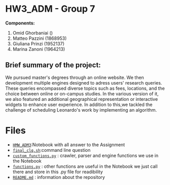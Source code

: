 # HW3_ADM - Group 7

__Components:__ 
1. Omid Ghorbaniai ()
2. Matteo Pazzini (1868953)
3. Giuliana Prinzi (1952137)
4. Marina Zanoni (1964213)

## Brief summary of the project:
We pursued master's degrees through an online website. We then development multiple engines designed to adress users' research queries. These queries encompassed diverse topics such as fees, locations, and the choice between online or on-campus studies. In the various version of it, we also featured an additional geographical representation or interactive widgets to enhance user experience. In addition to this,we tackled the challenge of scheduling Leonardo's work by implementing an algorithm.

# Files
- [`HMW_ADM3`](https://github.com/marinazanoni/HMW3-ADM/blob/main/HMW_ADM3.ipynb):Notebook with all answer to the Assignment
- [`final_clq.sh`](https://github.com/marinazanoni/HMW3-ADM/blob/main/final-clq.sh):command line question
- [`custom_functions.py`](https://github.com/marinazanoni/HMW3-ADM/edit/main/functions.py) : crawler, parser and engine functions we use in the Notebook
- [`functions.py`](https://github.com/marinazanoni/HMW3-ADM/edit/main/customs_functions.py) : other functions are useful in the Notebook we just call there and store in this .py file for readibility
- [`README.md`](https://github.com/marinazanoni/HMW3-ADM/edit/main/README.md) : information about the repository
